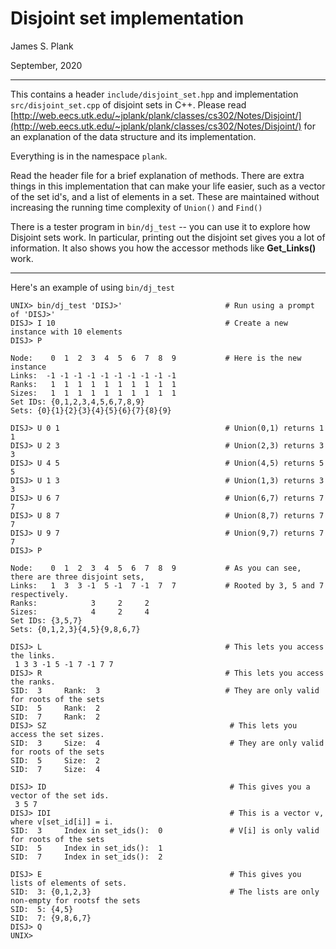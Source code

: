 # Disjoint set implementation

James S. Plank

September, 2020

-----------------------

This contains a header `include/disjoint_set.hpp` and implementation
`src/disjoint_set.cpp` of disjoint sets in C++.   Please read
[http://web.eecs.utk.edu/~jplank/plank/classes/cs302/Notes/Disjoint/](http://web.eecs.utk.edu/~jplank/plank/classes/cs302/Notes/Disjoint/) for an explanation of the data structure and its
implementation.

Everything is in the namespace `plank`.

Read the header file for a brief explanation of methods.  There are extra things in this
implementation that can make your life easier, such as a vector of the set id's, and a 
list of elements in a set.  These are maintained without increasing the running time
complexity of `Union()` and `Find()`

There is a tester program in `bin/dj_test` -- you can use it to explore how Disjoint sets work.
In particular, printing out the disjoint set gives you a lot of information.  It also shows
you how the accessor methods like <b>Get_Links()</b> work.

------------------------------

Here's an example of using `bin/dj_test`

```
UNIX> bin/dj_test 'DISJ>'                       # Run using a prompt of 'DISJ>'
DISJ> I 10                                      # Create a new instance with 10 elements
DISJ> P

Node:    0  1  2  3  4  5  6  7  8  9           # Here is the new instance
Links:  -1 -1 -1 -1 -1 -1 -1 -1 -1 -1
Ranks:   1  1  1  1  1  1  1  1  1  1
Sizes:   1  1  1  1  1  1  1  1  1  1
Set IDs: {0,1,2,3,4,5,6,7,8,9}
Sets: {0}{1}{2}{3}{4}{5}{6}{7}{8}{9}

DISJ> U 0 1                                     # Union(0,1) returns 1
1
DISJ> U 2 3                                     # Union(2,3) returns 3
3
DISJ> U 4 5                                     # Union(4,5) returns 5
5
DISJ> U 1 3                                     # Union(1,3) returns 3
3
DISJ> U 6 7                                     # Union(6,7) returns 7
7
DISJ> U 8 7                                     # Union(8,7) returns 7
7
DISJ> U 9 7                                     # Union(9,7) returns 7
7
DISJ> P

Node:    0  1  2  3  4  5  6  7  8  9           # As you can see, there are three disjoint sets,
Links:   1  3  3 -1  5 -1  7 -1  7  7           # Rooted by 3, 5 and 7 respectively.
Ranks:            3     2     2      
Sizes:            4     2     4      
Set IDs: {3,5,7}
Sets: {0,1,2,3}{4,5}{9,8,6,7}

DISJ> L                                         # This lets you access the links.
 1 3 3 -1 5 -1 7 -1 7 7
DISJ> R                                         # This lets you access the ranks.
SID:  3     Rank:  3                            # They are only valid for roots of the sets
SID:  5     Rank:  2
SID:  7     Rank:  2
DISJ> SZ                                         # This lets you access the set sizes.
SID:  3     Size:  4                             # They are only valid for roots of the sets
SID:  5     Size:  2
SID:  7     Size:  4

DISJ> ID                                         # This gives you a vector of the set ids.
 3 5 7
DISJ> IDI                                        # This is a vector v, where v[set_id[i]] = i.
SID:  3     Index in set_ids():  0               # V[i] is only valid for roots of the sets
SID:  5     Index in set_ids():  1
SID:  7     Index in set_ids():  2

DISJ> E                                          # This gives you lists of elements of sets.
SID:  3: {0,1,2,3}                               # The lists are only non-empty for rootsf the sets
SID:  5: {4,5}
SID:  7: {9,8,6,7}
DISJ> Q
UNIX> 
```
